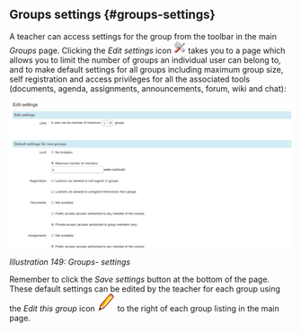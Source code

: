 ## Groups settings {#groups-settings}

A teacher can access settings for the group from the toolbar in the main _Groups_ page. Clicking the _Edit settings_ icon ![](../assets/graphics279.png) takes you to a page which allows you to limit the number of groups an individual user can belong to, and to make default settings for all groups including maximum group size, self registration and access privileges for all the associated tools (documents, agenda, assignments, announcements, forum, wiki and chat):

![](../assets/graphics282.png)

*Illustration 149: Groups- settings*

Remember to click the _Save settings_ button at the bottom of the page. These default settings can be edited by the teacher for each group using the _Edit this group_ icon ![](../assets/graphics281.png) to the right of each group listing in the main page.